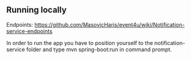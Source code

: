 
## Running locally

Endpoints: https://github.com/MasovicHaris/event4u/wiki/Notification-service-endpoints

In order to run the app you have to position yourself to the notification-service folder  and type mvn spring-boot:run in command prompt.

